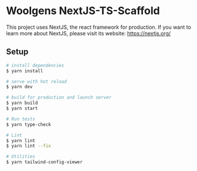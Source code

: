 # Woolgens NextJS-TS-Scaffold

This project uses NextJS, the react framework for production.
If you want to learn more about NextJS, please visit its website: https://nextjs.org/

## Setup

```bash
# install dependencies
$ yarn install

# serve with hot reload
$ yarn dev

# build for production and launch server
$ yarn build
$ yarn start

# Run tests
$ yarn type-check

# Lint
$ yarn lint
$ yarn lint --fix

# Utilities
$ yarn tailwind-config-viewer
```
